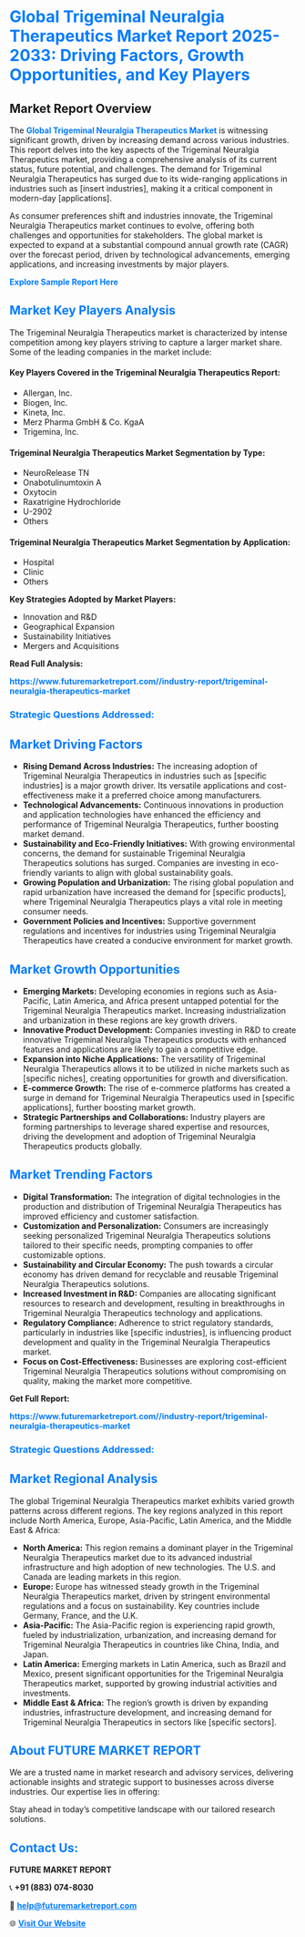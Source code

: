 <h1 style="color: #007BFF;">Global Trigeminal Neuralgia Therapeutics Market Report 2025-2033: Driving Factors, Growth Opportunities, and Key Players</h1>

<section id="overview">
<h2>Market Report Overview</h2>
<p>The <a href="https://www.futuremarketreport.com//industry-report/trigeminal-neuralgia-therapeutics-market" style="color: #007BFF; text-decoration: none;"><strong>Global Trigeminal Neuralgia Therapeutics Market</strong></a> is witnessing significant growth, driven by increasing demand across various industries. This report delves into the key aspects of the Trigeminal Neuralgia Therapeutics market, providing a comprehensive analysis of its current status, future potential, and challenges. The demand for Trigeminal Neuralgia Therapeutics has surged due to its wide-ranging applications in industries such as [insert industries], making it a critical component in modern-day [applications].</p>
<p>As consumer preferences shift and industries innovate, the Trigeminal Neuralgia Therapeutics market continues to evolve, offering both challenges and opportunities for stakeholders. The global market is expected to expand at a substantial compound annual growth rate (CAGR) over the forecast period, driven by technological advancements, emerging applications, and increasing investments by major players.</p>
</section>

<section id="overview">
<p><a href="https://www.futuremarketreport.com//request-sample/reportId=86215" style="color: #007BFF; text-decoration: none;"><strong>Explore Sample Report Here</strong></a></p>
</section>

<section id="key-players">
<h2 style="color: #007BFF;">Market Key Players Analysis</h2>
<p>The Trigeminal Neuralgia Therapeutics market is characterized by intense competition among key players striving to capture a larger market share. Some of the leading companies in the market include:</p>
<h4>Key Players Covered in the Trigeminal Neuralgia Therapeutics Report:</h4>
<ul><li>Allergan, Inc.</li><li>Biogen, Inc.</li><li>Kineta, Inc.</li><li>Merz Pharma GmbH &amp; Co. KgaA</li><li>Trigemina, Inc.</li></ul>
<h4>Trigeminal Neuralgia Therapeutics Market Segmentation by Type:</h4>
<ul><li>NeuroRelease TN</li><li>Onabotulinumtoxin A</li><li>Oxytocin</li><li>Raxatrigine Hydrochloride</li><li>U-2902</li><li>Others</li></ul>

<h4>Trigeminal Neuralgia Therapeutics Market Segmentation by Application:</h4>
<ul><li>Hospital</li><li>Clinic</li><li>Others</li></ul>
<p><strong>Key Strategies Adopted by Market Players:</strong></p>
<ul>
<li>Innovation and R&D</li>
<li>Geographical Expansion</li>
<li>Sustainability Initiatives</li>
<li>Mergers and Acquisitions</li>
</ul>
</section>

<section>
<p><strong>Read Full Analysis: </strong></p><a href="https://www.futuremarketreport.com//industry-report/trigeminal-neuralgia-therapeutics-market" style="color: #007BFF; text-decoration: none;"><strong>https://www.futuremarketreport.com//industry-report/trigeminal-neuralgia-therapeutics-market</strong></a>
<h3 style="color: #007BFF;">Strategic Questions Addressed:</h3>
</section>

<section id="driving-factors">
<h2 style="color: #007BFF;">Market Driving Factors</h2>
<ul>
<li><strong>Rising Demand Across Industries:</strong> The increasing adoption of Trigeminal Neuralgia Therapeutics in industries such as [specific industries] is a major growth driver. Its versatile applications and cost-effectiveness make it a preferred choice among manufacturers.</li>
<li><strong>Technological Advancements:</strong> Continuous innovations in production and application technologies have enhanced the efficiency and performance of Trigeminal Neuralgia Therapeutics, further boosting market demand.</li>
<li><strong>Sustainability and Eco-Friendly Initiatives:</strong> With growing environmental concerns, the demand for sustainable Trigeminal Neuralgia Therapeutics solutions has surged. Companies are investing in eco-friendly variants to align with global sustainability goals.</li>
<li><strong>Growing Population and Urbanization:</strong> The rising global population and rapid urbanization have increased the demand for [specific products], where Trigeminal Neuralgia Therapeutics plays a vital role in meeting consumer needs.</li>
<li><strong>Government Policies and Incentives:</strong> Supportive government regulations and incentives for industries using Trigeminal Neuralgia Therapeutics have created a conducive environment for market growth.</li>
</ul>
</section>

<section id="growth-opportunities">
<h2 style="color: #007BFF;">Market Growth Opportunities</h2>
<ul>
<li><strong>Emerging Markets:</strong> Developing economies in regions such as Asia-Pacific, Latin America, and Africa present untapped potential for the Trigeminal Neuralgia Therapeutics market. Increasing industrialization and urbanization in these regions are key growth drivers.</li>
<li><strong>Innovative Product Development:</strong> Companies investing in R&D to create innovative Trigeminal Neuralgia Therapeutics products with enhanced features and applications are likely to gain a competitive edge.</li>
<li><strong>Expansion into Niche Applications:</strong> The versatility of Trigeminal Neuralgia Therapeutics allows it to be utilized in niche markets such as [specific niches], creating opportunities for growth and diversification.</li>
<li><strong>E-commerce Growth:</strong> The rise of e-commerce platforms has created a surge in demand for Trigeminal Neuralgia Therapeutics used in [specific applications], further boosting market growth.</li>
<li><strong>Strategic Partnerships and Collaborations:</strong> Industry players are forming partnerships to leverage shared expertise and resources, driving the development and adoption of Trigeminal Neuralgia Therapeutics products globally.</li>
</ul>
</section>

<section id="trending-factors">
<h2 style="color: #007BFF;">Market Trending Factors</h2>
<ul>
<li><strong>Digital Transformation:</strong> The integration of digital technologies in the production and distribution of Trigeminal Neuralgia Therapeutics has improved efficiency and customer satisfaction.</li>
<li><strong>Customization and Personalization:</strong> Consumers are increasingly seeking personalized Trigeminal Neuralgia Therapeutics solutions tailored to their specific needs, prompting companies to offer customizable options.</li>
<li><strong>Sustainability and Circular Economy:</strong> The push towards a circular economy has driven demand for recyclable and reusable Trigeminal Neuralgia Therapeutics solutions.</li>
<li><strong>Increased Investment in R&D:</strong> Companies are allocating significant resources to research and development, resulting in breakthroughs in Trigeminal Neuralgia Therapeutics technology and applications.</li>
<li><strong>Regulatory Compliance:</strong> Adherence to strict regulatory standards, particularly in industries like [specific industries], is influencing product development and quality in the Trigeminal Neuralgia Therapeutics market.</li>
<li><strong>Focus on Cost-Effectiveness:</strong> Businesses are exploring cost-efficient Trigeminal Neuralgia Therapeutics solutions without compromising on quality, making the market more competitive.</li>
</ul>
</section>

<section>
<p><strong>Get Full Report: </strong></p><a href="https://www.futuremarketreport.com//industry-report/trigeminal-neuralgia-therapeutics-market" style="color: #007BFF; text-decoration: none;"><strong>https://www.futuremarketreport.com//industry-report/trigeminal-neuralgia-therapeutics-market</strong></a>
<h3 style="color: #007BFF;">Strategic Questions Addressed:</h3>
</section>


<section id="regional-analysis">
<h2 style="color: #007BFF;">Market Regional Analysis</h2>
<p>The global Trigeminal Neuralgia Therapeutics market exhibits varied growth patterns across different regions. The key regions analyzed in this report include North America, Europe, Asia-Pacific, Latin America, and the Middle East & Africa:</p>
<ul>
<li><strong>North America:</strong> This region remains a dominant player in the Trigeminal Neuralgia Therapeutics market due to its advanced industrial infrastructure and high adoption of new technologies. The U.S. and Canada are leading markets in this region.</li>
<li><strong>Europe:</strong> Europe has witnessed steady growth in the Trigeminal Neuralgia Therapeutics market, driven by stringent environmental regulations and a focus on sustainability. Key countries include Germany, France, and the U.K.</li>
<li><strong>Asia-Pacific:</strong> The Asia-Pacific region is experiencing rapid growth, fueled by industrialization, urbanization, and increasing demand for Trigeminal Neuralgia Therapeutics in countries like China, India, and Japan.</li>
<li><strong>Latin America:</strong> Emerging markets in Latin America, such as Brazil and Mexico, present significant opportunities for the Trigeminal Neuralgia Therapeutics market, supported by growing industrial activities and investments.</li>
<li><strong>Middle East & Africa:</strong> The region’s growth is driven by expanding industries, infrastructure development, and increasing demand for Trigeminal Neuralgia Therapeutics in sectors like [specific sectors].</li>
</ul>
</section>

<footer>
<h2 style="color: #007BFF;">About FUTURE MARKET REPORT</h2>
<p>We are a trusted name in market research and advisory services, delivering actionable insights and strategic support to businesses across diverse industries. Our expertise lies in offering:</p>

<p>Stay ahead in today’s competitive landscape with our tailored research solutions.</p>

<h2 style="color: #007BFF;">Contact Us:</h2>
<p><strong>FUTURE MARKET REPORT</strong></p>
<p>📞 <strong>+91 (883) 074-8030</strong></p>
<p>📧 <strong><a href="mailto:help@futuremarketreport.com" style="color: #007BFF;">help@futuremarketreport.com</a></strong></p>
<p>🌐 <strong><a href="https://www.futuremarketreport.com/" style="color: #007BFF;">Visit Our Website</a></strong></p>
</footer>